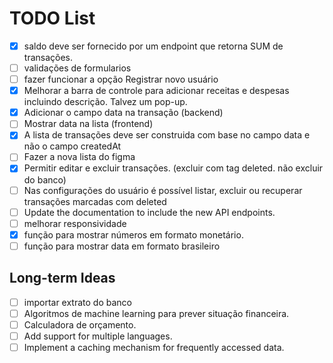 # TODO List

-   [x] saldo deve ser fornecido por um endpoint que retorna SUM de transações.
-   [ ] validações de formularios
-   [ ] fazer funcionar a opção Registrar novo usuário
-   [x] Melhorar a barra de controle para adicionar receitas e despesas incluindo descrição. Talvez um pop-up.
-   [x] Adicionar o campo data na transação (backend)
-   [ ] Mostrar data na lista (frontend)
-   [x] A lista de transações deve ser construida com base no campo data e não o campo createdAt
-   [ ] Fazer a nova lista do figma
-   [x] Permitir editar e excluir transações. (excluir com tag deleted. não excluir do banco)
-   [ ] Nas configurações do usuário é possível listar, excluir ou recuperar transações marcadas com deleted
-   [ ] Update the documentation to include the new API endpoints.
-   [ ] melhorar responsividade
-   [x] função para mostrar números em formato monetário.
-   [ ] função para mostrar data em formato brasileiro

## Long-term Ideas

-   [ ] importar extrato do banco
-   [ ] Algoritmos de machine learning para prever situação financeira.
-   [ ] Calculadora de orçamento.
-   [ ] Add support for multiple languages.
-   [ ] Implement a caching mechanism for frequently accessed data.
